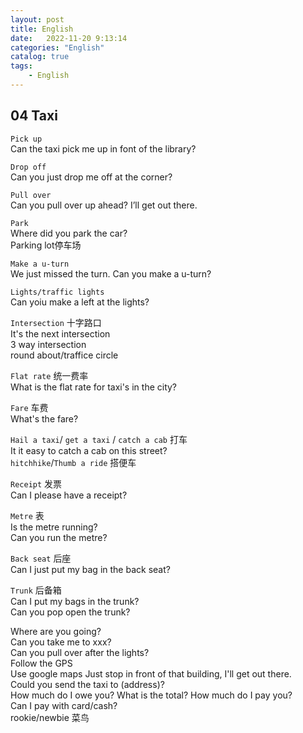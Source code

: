 ```yaml
---
layout: post
title: English
date:   2022-11-20 9:13:14
categories: "English"
catalog: true
tags: 
    - English
---
```


## 04 Taxi 
`Pick up`   
Can the taxi pick me up in font of the library?  

`Drop off`  
Can you just drop me off at the corner?  

`Pull over`  
Can you pull over up ahead? I’ll get out there.  

`Park`  
Where did you park the car?  
Parking lot停车场  

`Make a u-turn`  
We just missed the turn. Can you make a u-turn?  

`Lights/traffic lights`  
Can yoiu make a left at the lights?  

`Intersection` 十字路口  
It's the next intersection  
3 way intersection  
round about/traffice circle   

`Flat rate` 统一费率  
What is the flat rate for taxi's in the city?  

`Fare` 车费  
What's the fare?  

`Hail a taxi`/ `get a taxi` / `catch a cab` 打车  
It it easy to catch a cab on this street?  
`hitchhike`/`Thumb a ride` 搭便车  

`Receipt` 发票  
Can I please have a receipt?  

`Metre` 表  
Is the metre running?  
Can you run the metre?  

`Back seat` 后座  
Can I just put my bag in the back seat?  

`Trunk` 后备箱  
Can I put my bags in the trunk?  
Can you pop open the trunk?  

Where are you going?  
Can you take me to xxx?  
Can you pull over after the lights?  
Follow the GPS  
Use google maps
Just stop in front of that building, I'll get out there.  
Could you send the taxi to (address)?  
How much do I owe you? What is the total? How much do I pay you?  
Can I pay with card/cash?  
rookie/newbie 菜鸟